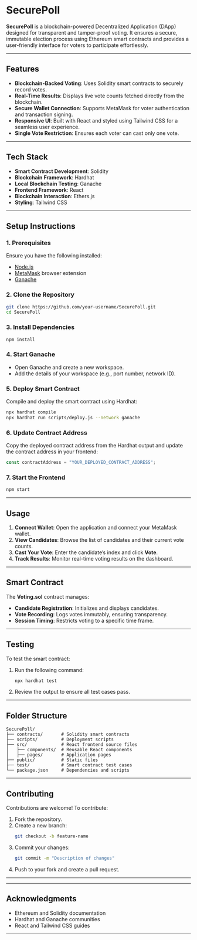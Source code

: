 # **SecurePoll**
**SecurePoll** is a blockchain-powered Decentralized Application (DApp) designed for transparent and tamper-proof voting. It ensures a secure, immutable election process using Ethereum smart contracts and provides a user-friendly interface for voters to participate effortlessly.

---

## **Features**
- **Blockchain-Backed Voting**: Uses Solidity smart contracts to securely record votes.
- **Real-Time Results**: Displays live vote counts fetched directly from the blockchain.
- **Secure Wallet Connection**: Supports MetaMask for voter authentication and transaction signing.
- **Responsive UI**: Built with React and styled using Tailwind CSS for a seamless user experience.
- **Single Vote Restriction**: Ensures each voter can cast only one vote.

---

## **Tech Stack**
- **Smart Contract Development**: Solidity  
- **Blockchain Framework**: Hardhat  
- **Local Blockchain Testing**: Ganache  
- **Frontend Framework**: React  
- **Blockchain Interaction**: Ethers.js  
- **Styling**: Tailwind CSS  

---

## **Setup Instructions**

### **1. Prerequisites**
Ensure you have the following installed:  
- [Node.js](https://nodejs.org/)  
- [MetaMask](https://metamask.io/) browser extension  
- [Ganache](https://trufflesuite.com/ganache/)  

### **2. Clone the Repository**
```bash
git clone https://github.com/your-username/SecurePoll.git
cd SecurePoll
```

### **3. Install Dependencies**
```bash
npm install
```

### **4. Start Ganache**
- Open Ganache and create a new workspace.  
- Add the details of your workspace (e.g., port number, network ID).

### **5. Deploy Smart Contract**
Compile and deploy the smart contract using Hardhat:
```bash
npx hardhat compile
npx hardhat run scripts/deploy.js --network ganache
```

### **6. Update Contract Address**
Copy the deployed contract address from the Hardhat output and update the contract address in your frontend:
```javascript
const contractAddress = "YOUR_DEPLOYED_CONTRACT_ADDRESS";
```

### **7. Start the Frontend**
```bash
npm start
```

---

## **Usage**
1. **Connect Wallet**: Open the application and connect your MetaMask wallet.  
2. **View Candidates**: Browse the list of candidates and their current vote counts.  
3. **Cast Your Vote**: Enter the candidate’s index and click **Vote**.  
4. **Track Results**: Monitor real-time voting results on the dashboard.

---

## **Smart Contract**
The **Voting.sol** contract manages:  
- **Candidate Registration**: Initializes and displays candidates.  
- **Vote Recording**: Logs votes immutably, ensuring transparency.  
- **Session Timing**: Restricts voting to a specific time frame.  

---

## **Testing**
To test the smart contract:
1. Run the following command:
   ```bash
   npx hardhat test
   ```
2. Review the output to ensure all test cases pass.

---

## **Folder Structure**
```
SecurePoll/
├── contracts/       # Solidity smart contracts
├── scripts/         # Deployment scripts
├── src/             # React frontend source files
│   ├── components/  # Reusable React components
│   ├── pages/       # Application pages
├── public/          # Static files
├── test/            # Smart contract test cases
└── package.json     # Dependencies and scripts
```

---

## **Contributing**
Contributions are welcome! To contribute:  
1. Fork the repository.  
2. Create a new branch:  
   ```bash
   git checkout -b feature-name
   ```
3. Commit your changes:  
   ```bash
   git commit -m "Description of changes"
   ```
4. Push to your fork and create a pull request.

---


---

## **Acknowledgments**
- Ethereum and Solidity documentation  
- Hardhat and Ganache communities  
- React and Tailwind CSS guides  

---

